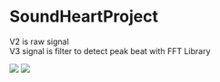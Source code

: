 # SoundHeartProject

V2 is raw signal
<br>
V3 signal is filter to detect peak beat with FFT Library

<img src="https://camo.githubusercontent.com/667a803717b7abc25c3c4752f1cc7301e1b1ec8b/68747470733a2f2f7777772e77696e7a732e66722f736f756e6468656172745f70726f6a6563742f61726475696e6f2f736368656d615f746563682f6a70672f536f756e6448656172745f50726f6a6563745f736368656d612e6a7067">

<img src="https://camo.githubusercontent.com/132098a63f4c8053f65f88e0c5a7c3639dc9815d/68747470733a2f2f7777772e77696e7a732e66722f736f756e6468656172745f70726f6a6563742f61726475696e6f2f736368656d615f746563682f6a70672f536f756e6448656172745f50726f6a6563745f62622e6a7067">

